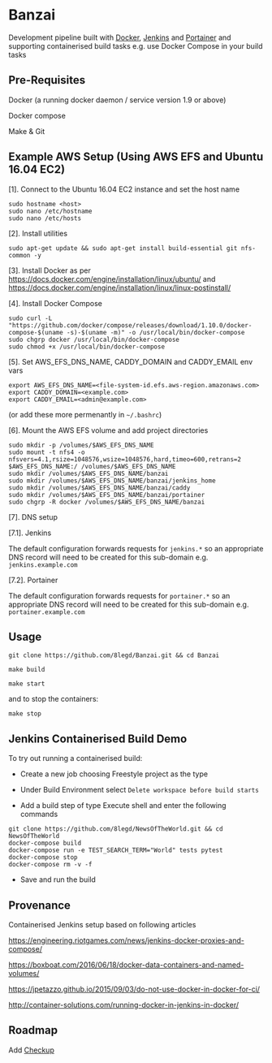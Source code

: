 # Banzai

Development pipeline built with [Docker](https://www.docker.com/), [Jenkins](https://jenkins.io/) and [Portainer](http://portainer.io/) and supporting containerised build tasks e.g. use Docker Compose in your build tasks

## Pre-Requisites

Docker (a running docker daemon / service version 1.9 or above)

Docker compose

Make & Git

## Example AWS Setup (Using AWS EFS and Ubuntu 16.04 EC2)

[1]. Connect to the Ubuntu 16.04 EC2 instance and set the host name
```
sudo hostname <host>
sudo nano /etc/hostname
sudo nano /etc/hosts
```

[2]. Install utilities
```
sudo apt-get update && sudo apt-get install build-essential git nfs-common -y
```

[3]. Install Docker as per https://docs.docker.com/engine/installation/linux/ubuntu/ and https://docs.docker.com/engine/installation/linux/linux-postinstall/

[4]. Install Docker Compose
```
sudo curl -L "https://github.com/docker/compose/releases/download/1.10.0/docker-compose-$(uname -s)-$(uname -m)" -o /usr/local/bin/docker-compose
sudo chgrp docker /usr/local/bin/docker-compose
sudo chmod +x /usr/local/bin/docker-compose
```

[5]. Set AWS_EFS_DNS_NAME, CADDY_DOMAIN and CADDY_EMAIL env vars
```
export AWS_EFS_DNS_NAME=<file-system-id.efs.aws-region.amazonaws.com>
export CADDY_DOMAIN=<example.com>
export CADDY_EMAIL=<admin@example.com>
```
(or add these more permenantly in `~/.bashrc`)

[6]. Mount the AWS EFS volume and add project directories
```
sudo mkdir -p /volumes/$AWS_EFS_DNS_NAME
sudo mount -t nfs4 -o nfsvers=4.1,rsize=1048576,wsize=1048576,hard,timeo=600,retrans=2 $AWS_EFS_DNS_NAME:/ /volumes/$AWS_EFS_DNS_NAME
sudo mkdir /volumes/$AWS_EFS_DNS_NAME/banzai
sudo mkdir /volumes/$AWS_EFS_DNS_NAME/banzai/jenkins_home
sudo mkdir /volumes/$AWS_EFS_DNS_NAME/banzai/caddy
sudo mkdir /volumes/$AWS_EFS_DNS_NAME/banzai/portainer
sudo chgrp -R docker /volumes/$AWS_EFS_DNS_NAME/banzai
```

[7]. DNS setup

[7.1]. Jenkins

The default configuration forwards requests for `jenkins.*` so an appropriate DNS record will need to be created for this sub-domain e.g. `jenkins.example.com`

[7.2]. Portainer

The default configuration forwards requests for `portainer.*` so an appropriate DNS record will need to be created for this sub-domain e.g. `portainer.example.com`


## Usage

`git clone https://github.com/8legd/Banzai.git && cd Banzai`

`make build`

`make start`

and to stop the containers:

`make stop`

## Jenkins Containerised Build Demo

To try out running a containerised build:

- Create a new job choosing Freestyle project as the type

- Under Build Environment select `Delete workspace before build starts`

- Add a build step of type Execute shell and enter the following commands
```
git clone https://github.com/8legd/NewsOfTheWorld.git && cd NewsOfTheWorld
docker-compose build
docker-compose run -e TEST_SEARCH_TERM="World" tests pytest
docker-compose stop
docker-compose rm -v -f
```

- Save and run the build

## Provenance

Containerised Jenkins setup based on following articles

https://engineering.riotgames.com/news/jenkins-docker-proxies-and-compose/

https://boxboat.com/2016/06/18/docker-data-containers-and-named-volumes/

https://jpetazzo.github.io/2015/09/03/do-not-use-docker-in-docker-for-ci/

http://container-solutions.com/running-docker-in-jenkins-in-docker/

## Roadmap

Add [Checkup](https://github.com/sourcegraph/checkup)
